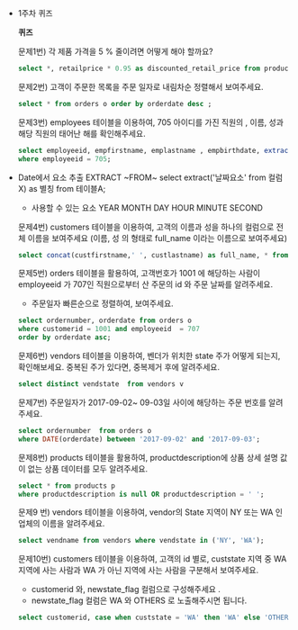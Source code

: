 - 1주차 퀴즈
    
    **퀴즈**
    
    문제1번)  각 제품 가격을 5 % 줄이려면 어떻게 해야 할까요?
    
    ```sql
    select *, retailprice * 0.95 as discounted_retail_price from products;

    ```
    
    문제2번)  고객이 주문한 목록을 주문 일자로 내림차순 정렬해서 보여주세요.
    
    ```sql
    select * from orders o order by orderdate desc ;

    
    ```
    
    문제3번)  employees 테이블을 이용하여, 705 아이디를 가진 직원의 , 이름, 성과  해당 직원의  태어난 해를 확인해주세요.
    
    ```sql
    select employeeid, empfirstname, emplastname , empbirthdate, extract(year from empbirthdate) as empbirthyear from employees e 
    where employeeid = 705;

    ```
- Date에서 요소 추출 EXTRACT ~FROM~
    select extract('날짜요소' from 컬럼X) as 별칭 from 테이블A;
    - 사용할 수 있는 요소 
        YEAR
        MONTH
        DAY
        HOUR
        MINUTE
        SECOND

    
    문제4번)  customers 테이블을 이용하여,  고객의 이름과 성을 하나의 컬럼으로 전체 이름을 보여주세요 (이름, 성 의 형태로  full_name 이라는 이름으로 보여주세요)
    
    ```sql
    select concat(custfirstname,' ', custlastname) as full_name, * from customers c 
    ```
    
    문제5번) orders 테이블을 활용하여, 고객번호가 1001 에 해당하는 사람이 employeeid 가 707인 직원으로부터  산 주문의 id 와 주문 날짜를 알려주세요.
    * 주문일자 빠른순으로 정렬하여, 보여주세요.
    
    ```sql
    select ordernumber, orderdate from orders o 
    where customerid = 1001 and employeeid  = 707
    order by orderdate asc;

    ```
    
    문제6번)  vendors 테이블을 이용하여, 벤더가 위치한 state 주가 어떻게 되는지, 확인해보세요.  중복된 주가 있다면, 중복제거 후에 알려주세요.
    
    ```sql
    select distinct vendstate  from vendors v 

    ```
    
    문제7번) 주문일자가  2017-09-02~ 09-03일 사이에 해당하는 주문 번호를 알려주세요.
    
    ```sql
    select ordernumber  from orders o
    where DATE(orderdate) between '2017-09-02' and '2017-09-03';
    ```
    
    문제8번) products 테이블을 활용하여, productdescription에 상품 상세 설명 값이 없는  상품 데이터를 모두 알려주세요.
    
    ```sql
    select * from products p 
    where productdescription is null OR productdescription = ' ';
    ```
    
    문제9 번) vendors 테이블을 이용하여, vendor의 State 지역이 NY 또는 WA 인 업체의 이름을 알려주세요.
    
    ```sql
    select vendname from vendors where vendstate in ('NY', 'WA');
    ```
    
    문제10번)  customers 테이블을 이용하여, 고객의 id 별로,  custstate 지역 중 WA 지역에 사는 사람과  WA 가 아닌 지역에 사는 사람을 구분해서  보여주세요.
    
    - customerid 와, newstate_flag 컬럼으로 구성해주세요 .
    - newstate_flag 컬럼은 WA 와 OTHERS 로 노출해주시면 됩니다.
    
    ```sql
    select customerid, case when custstate = 'WA' then 'WA' else 'OTHERS' end as newstate_flag from customers c 
    ```

